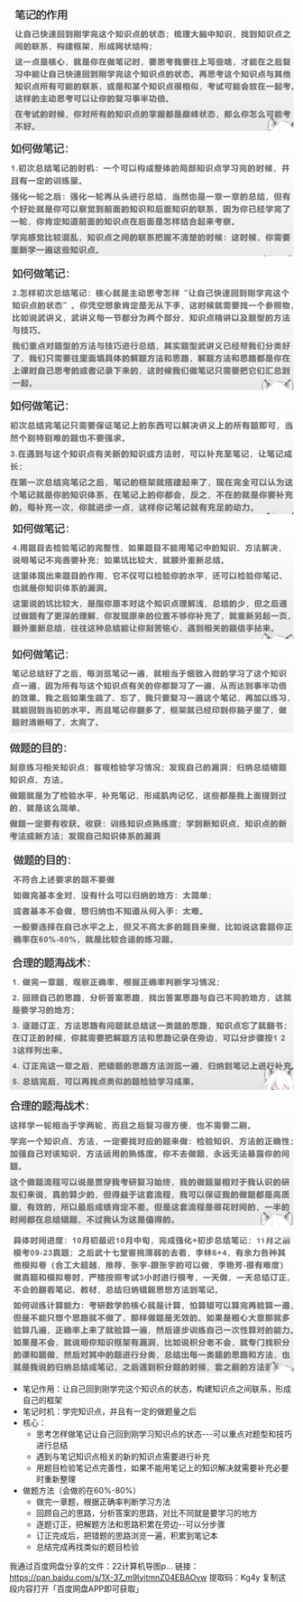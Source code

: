 ![image-20230802194948051](images/image-20230802194948051.png)

![image-20230802194955474](images/image-20230802194955474.png)

![image-20230802195002325](images/image-20230802195002325.png)

![image-20230802195007363](images/image-20230802195007363.png)

![image-20230802195012375](images/image-20230802195012375.png)

![image-20230802195017086](images/image-20230802195017086.png)

![image-20230802195021679](images/image-20230802195021679.png)

![image-20230802195027254](images/image-20230802195027254.png)

![image-20230802195031594](images/image-20230802195031594.png)

![image-20230802195037120](images/image-20230802195037120.png)

![image-20230802195041915](images/image-20230802195041915.png)



- 笔记作用：让自己回到刚学完这个知识点的状态，构建知识点之间联系，形成自己的框架
- 笔记时机：学完知识点，并且有一定的做题量之后
- 核心：
  - 思考怎样做笔记让自己回到刚学习知识点的状态---可以重点对题型和技巧进行总结
  - 遇到与笔记知识点相关的新的知识点需要进行补充
  - 用题目检验笔记点完善性，如果不能用笔记上的知识解决就需要补充必要时重新整理
- 做题方法（会做的在60%-80%）
  - 做完一章题，根据正确率判断学习方法
  - 回顾自己的思路，分析答案的思路，对比不同就是要学习的地方
  - 逐题订正，把解题方法和思路积累在旁边--可以分步骤
  - 订正完成后，把错题的思路浏览一遍，积累到笔记本
  - 总结完成再找类似的题目检验





我通过百度网盘分享的文件：22计算机导图p...
链接：https://pan.baidu.com/s/1X-37_m9IyitmnZ04EBAOvw 
提取码：Kg4y 
复制这段内容打开「百度网盘APP即可获取」